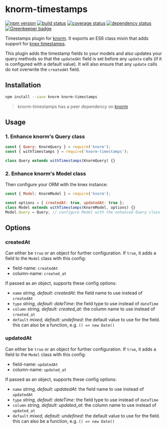 # knorm-timestamps

[![npm version](https://badge.fury.io/js/knorm-timestamps.svg)](http://badge.fury.io/js/knorm-timestamps)
[![build status](https://travis-ci.org/joelmukuthu/knorm-timestamps.svg?branch=master)](https://travis-ci.org/joelmukuthu/knorm-timestamps)
[![coverage status](https://coveralls.io/repos/github/joelmukuthu/knorm-timestamps/badge.svg?branch=master)](https://coveralls.io/github/joelmukuthu/knorm-timestamps?branch=master)
[![dependency status](https://david-dm.org/joelmukuthu/knorm-timestamps.svg)](https://david-dm.org/joelmukuthu/kknorm-timestamps)
[![Greenkeeper badge](https://badges.greenkeeper.io/joelmukuthu/knorm-timestamps.svg)](https://greenkeeper.io/)

Timestamps plugin for [knorm](https://www.npmjs.com/package/knorm). It exports
an ES6 class mixin that adds support for
[knex timestamps](http://knexjs.org/#Schema-timestamps).

This plugin adds the timestamp fields to your models and also updates your query
methods so that the `updatedAt` field is set before any `update` calls (if it is
configured with a default value). It will also ensure that any `update`
calls do not overwrite the `createdAt` field.

## Installation
```bash
npm install --save knorm knorm-timestamps
```
> knorm-timestamps has a peer dependency on [knorm](https://www.npmjs.com/package/knorm)

## Usage
### 1. Enhance knorm's Query class

```js
const { Query: KnormQuery } = require('knorm');
const { withTimestamps } = require('knorm-timestamps');

class Query extends withTimestamps(KnormQuery) {}
```

### 2. Enhance knorm's Model class

Then configure your ORM with the knex instance:

```js
const { Model: KnormModel } = require('knorm');

const options = { createdAt: true, updatedAt: true };
class Model extends withTimestamps(KnormModel, options) {}
Model.Query = Query; // configure Model with the enhanced Query class
```

## Options

### createdAt

Can either be `true` or an object for further configuration. If `true`, it adds
a field to the `Model` class with this config:
- field-name: `createdAt`
- column-name: `created_at`

If passed as an object, supports these config options:
- `name` *string, default: createdAt*: the field name to use instead of
  `createdAt`
- `type` *string, default: dateTime*: the field type to use instead of
  `dateTime`
- `column` *string, default: created_at*: the column name to use instead of
  `created_at`
- `default` *mixed, default: undefined*: the default value to use for the field.
  this can also be a function, e.g. `() => new Date()`

### updatedAt

Can either be `true` or an object for further configuration. If `true`, it adds
a field to the `Model` class with this config:
- field-name: `updatedAt`
- column-name: `updated_at`

If passed as an object, supports these config options:
- `name` *string, default: updatedAt*: the field name to use instead of
  `updatedAt`
- `type` *string, default: dateTime*: the field type to use instead of
  `dateTime`
- `column` *string, default: updated_at*: the column name to use instead of
  `updated_at`
- `default` *mixed, default: undefined*: the default value to use for the field.
  this can also be a function, e.g. `() => new Date()`
